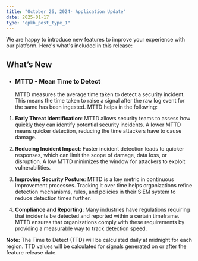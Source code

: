 ```yaml
---
title: "October 26, 2024- Application Update"
date: 2025-01-17
type: "epkb_post_type_1"
---
```


We are happy to introduce new features to improve your experience with our platform. Here's what's included in this release:

## **What’s New**

- ### **MTTD - Mean Time to Detect**  
      
    MTTD measures the average time taken to detect a security incident. This means the time taken to raise a signal after the raw log event for the same has been ingested. MTTD helps in the following:

1. **Early Threat Identification**: MTTD allows security teams to assess how quickly they can identify potential security incidents. A lower MTTD means quicker detection, reducing the time attackers have to cause damage.

3. **Reducing Incident Impact**: Faster incident detection leads to quicker responses, which can limit the scope of damage, data loss, or disruption. A low MTTD minimizes the window for attackers to exploit vulnerabilities.

5. **Improving Security Posture**: MTTD is a key metric in continuous improvement processes. Tracking it over time helps organizations refine detection mechanisms, rules, and policies in their SIEM system to reduce detection times further.

7. **Compliance and Reporting**: Many industries have regulations requiring that incidents be detected and reported within a certain timeframe. MTTD ensures that organizations comply with these requirements by providing a measurable way to track detection speed.

**Note:** The Time to Detect (TTD) will be calculated daily at midnight for each region. TTD values will be calculated for signals generated on or after the feature release date.
